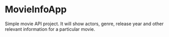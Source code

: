 # MovieInfoApp
Simple movie API project. It will show actors, genre, release year and other relevant information for a particular movie.
